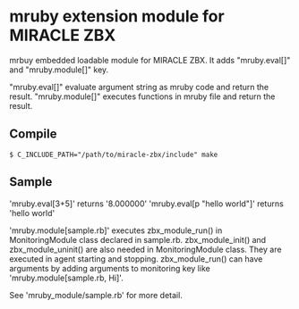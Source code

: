 # mruby extension module for MIRACLE ZBX

mrbuy embedded loadable module for MIRACLE ZBX.
It adds "mruby.eval[]" and "mruby.module[]" key.

"mruby.eval[]" evaluate argument string as mruby code and return the result.
"mruby.module[]" executes functions in mruby file and return the result.

## Compile

    $ C_INCLUDE_PATH="/path/to/miracle-zbx/include" make

## Sample

'mruby.eval[3+5]' returns '8.000000'
'mruby.eval[p "hello world"]' returns 'hello world'

'mruby.module[sample.rb]' executes zbx_module_run() in MonitoringModule class declared in sample.rb.
zbx_module_init() and zbx_module_uninit() are also needed in MonitoringModule class.
They are executed in agent starting and stopping.
zbx_module_run() can have arguments by adding arguments to monitoring key like 'mruby.module[sample.rb, Hi]'.

See 'mruby_module/sample.rb' for more detail.
